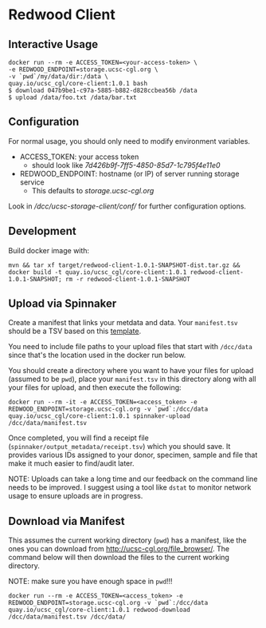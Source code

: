 # Redwood Client

## Interactive Usage
```
docker run --rm -e ACCESS_TOKEN=<your-access-token> \
-e REDWOOD_ENDPOINT=storage.ucsc-cgl.org \
-v `pwd`/my/data/dir:/data \
quay.io/ucsc_cgl/core-client:1.0.1 bash
$ download 047b9be1-c97a-5885-b882-d828ccbea56b /data
$ upload /data/foo.txt /data/bar.txt
```

## Configuration
For normal usage, you should only need to modify environment variables.
- ACCESS_TOKEN: your access token
  - should look like _7d426b9f-7ff5-4850-85d7-1c795f4e11e0_
- REDWOOD_ENDPOINT: hostname (or IP) of server running storage service
  - This defaults to _storage.ucsc-cgl.org_

Look in _/dcc/ucsc-storage-client/conf/_ for further configuration options.

## Development
Build docker image with:
```
mvn && tar xf target/redwood-client-1.0.1-SNAPSHOT-dist.tar.gz && docker build -t quay.io/ucsc_cgl/core-client:1.0.1 redwood-client-1.0.1-SNAPSHOT; rm -r redwood-client-1.0.1-SNAPSHOT
```

## Upload via Spinnaker

Create a manifest that links your metdata and data.  Your `manifest.tsv` should be a TSV based on this [template](https://docs.google.com/spreadsheets/d/13fqil92C-Evi-4cy_GTnzNMmrD0ssuSCx3-cveZ4k70/edit?usp=sharing).

You need to include file paths to your upload files that start with `/dcc/data` since that's the location used in the docker run below.

You should create a directory where you want to have your files for upload (assumed to be `pwd`), place your `manifest.tsv` in this directory along with all your files for upload, and then execute the following:

    docker run --rm -it -e ACCESS_TOKEN=<access_token> -e REDWOOD_ENDPOINT=storage.ucsc-cgl.org -v `pwd`:/dcc/data quay.io/ucsc_cgl/core-client:1.0.1 spinnaker-upload /dcc/data/manifest.tsv

Once completed, you will find a receipt file (`spinnaker/output_metadata/receipt.tsv`) which you should save. It provides various IDs assigned to your donor, specimen, sample and file that make it much easier to find/audit later.

NOTE: Uploads can take a long time and our feedback on the command line needs to be improved. I suggest using a tool like `dstat` to monitor network usage to ensure uploads are in progress.
    
## Download via Manifest

This assumes the current working directory (`pwd`) has a manifest, like the ones you can download from http://ucsc-cgl.org/file_browser/.  The command below will then download the files to the current working directory.  

NOTE: make sure you have enough space in `pwd`!!!

    docker run --rm -e ACCESS_TOKEN=<access_token> -e REDWOOD_ENDPOINT=storage.ucsc-cgl.org -v `pwd`:/dcc/data quay.io/ucsc_cgl/core-client:1.0.1 redwood-download /dcc/data/manifest.tsv /dcc/data/
